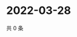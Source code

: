 # 2022-03-28

共 0 条

<!-- BEGIN WEIBO -->
<!-- 最后更新时间 Mon Mar 28 2022 13:00:59 GMT+0800 (China Standard Time) -->

<!-- END WEIBO -->

